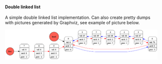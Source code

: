 #### Double linked list
A simple double linked list implementation. Can also create pretty dumps with pictures generated by Graphviz, see example of picture below.

![Picture](examples/dump_pic.png)
